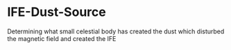 # IFE-Dust-Source
Determining what small celestial body has created the dust which disturbed the magnetic field and created the IFE
